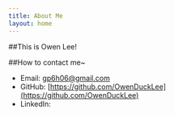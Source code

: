 ```yaml
---
title: About Me
layout: home
---
```


##This is Owen Lee!


##How to contact me~
- Email: gp6h06@gmail.com
- GitHub: [https://github.com/OwenDuckLee](https://github.com/OwenDuckLee)
- LinkedIn: 
